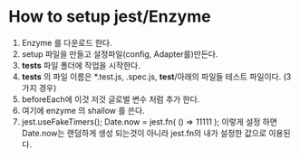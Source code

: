 # How to setup jest/Enzyme 

1) Enzyme 를 다운로드 한다.
2) setup 파일을 만들고 설정파일(config, Adapter를)만든다.
3) __tests__ 파일 폴더에 작업을 시작한다.
4) __tests__ 의 파일 이름은 *.test.js, .spec.js, __test__/아래의 파일들 테스트 파일이다. (3가지 경우)
5) beforeEach에 이것 저것 글로벌 변수 처럼 추가 한다.
6) 여기에 enzyme 의 shallow 를 쓴다.
7) jest.useFakeTimers();
 Date.now = jest.fn( () => 11111 );
 이렇게 설정 하면  Date.now는 랜덤하게 생성 되는것이 아니라 jest.fn의 내가 설정한 값으로 이용된다.